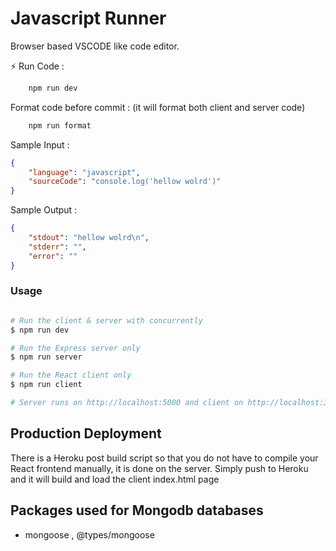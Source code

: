 # Javascript Runner

Browser based VSCODE like code editor.

⚡ Run Code :

```sh
    npm run dev
```

Format code before commit : (it will format both client and server code)

```sh
    npm run format
```

Sample Input :

```json
{
    "language": "javascript",
    "sourceCode": "console.log('hellow wolrd')"
}
```

Sample Output :

```json
{
    "stdout": "hellow wolrd\n",
    "stderr": "",
    "error": ""
}
```





### Usage

  

```bash

# Run the client & server with concurrently
$ npm run dev

# Run the Express server only
$ npm run server

# Run the React client only
$ npm run client

# Server runs on http://localhost:5000 and client on http://localhost:3000

```

  

## Production Deployment

There is a Heroku post build script so that you do not have to compile your React frontend manually, it is done on the server. Simply push to Heroku and it will build and load the client index.html page

## Packages used for Mongodb databases
- mongoose , @types/mongoose
